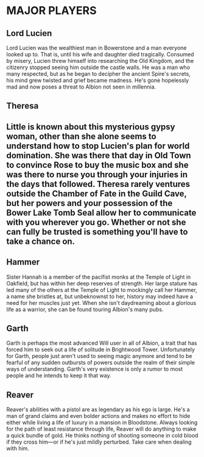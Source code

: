 # MAJOR PLAYERS

## Lord Lucien

Lord Lucien was the wealthiest man in Bowerstone and a man everyone looked up to. That is, until his wife and daughter died tragically. Consumed by misery, Lucien threw himself into researching the Old Kingdom, and the citizenry stopped seeing him outside the castle walls. He was a man who many respected, but as he began to decipher the ancient Spire's secrets, his mind grew twisted and grief became madness. He's gone hopelessly mad and now poses a threat to Albion not seen in millennia.

## Theresa

Little is known about this mysterious gypsy woman, other than she alone seems to understand how to stop Lucien's plan for world domination. She was there that day in Old Town to convince Rose to buy the music box and she was there to nurse you through your injuries in the days that followed. Theresa rarely ventures outside the Chamber of Fate in the Guild Cave, but her powers and your possession of the Bower Lake Tomb Seal allow her to communicate with you wherever you go. Whether or not she can fully be trusted is something you'll have to take a chance on.
---

## Hammer

Sister Hannah is a member of the pacifist monks at the Temple of Light in Oakfield, but has within her deep reserves of strength. Her large stature has led many of the others at the Temple of Light to mockingly call her Hammer, a name she bristles at, but unbeknownst to her, history may indeed have a need for her muscles just yet. When she isn't daydreaming about a glorious life as a warrior, she can be found touring Albion's many pubs.

## Garth

Garth is perhaps the most advanced Will user in all of Albion, a trait that has forced him to seek out a life of solitude in Brightwood Tower. Unfortunately for Garth, people just aren't used to seeing magic anymore and tend to be fearful of any sudden outbursts of powers outside the realm of their simple ways of understanding. Garth's very existence is only a rumor to most people and he intends to keep it that way.

## Reaver

Reaver's abilities with a pistol are as legendary as his ego is large. He's a man of grand claims and even bolder actions and makes no effort to hide either while living a life of luxury in a mansion in Bloodstone. Always looking for the path of least resistance through life, Reaver will do anything to make a quick bundle of gold. He thinks nothing of shooting someone in cold blood if they cross him—or if he's just mildly perturbed. Take care when dealing with him.
